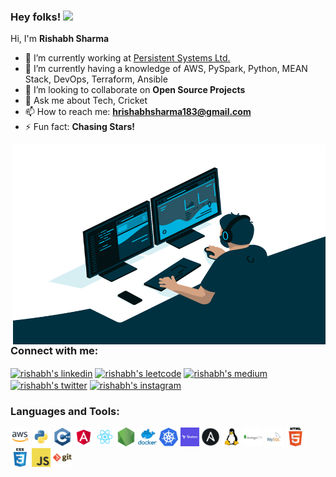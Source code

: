 ### Hey folks! <img src="https://media.giphy.com/media/hvRJCLFzcasrR4ia7z/giphy.gif" width="25px">

Hi, I'm **Rishabh Sharma**

- 🔭 I’m currently working at [Persistent Systems Ltd.](https://www.persistent.com/)
- 🌱 I’m currently having a knowledge of AWS, PySpark, Python, MEAN Stack, DevOps, Terraform, Ansible
- 👯 I’m looking to collaborate on **Open Source Projects**
- 💬 Ask me about Tech, Cricket 
- 📫 How to reach me: **hrishabhsharma183@gmail.com**
- ⚡ Fun fact: **Chasing Stars!**

<img align="right" alt="GIF" src="https://github.com/rishabh27sharma/rishabh27sharma/blob/master/code.gif?raw=true" width="500" height="320" />

<h3 align="left">Connect with me:</h3>
<p align="left">
<a href="https://linkedin.com/in/rishabh27sharma/" target="blank"><img align="center" src="https://cdn.jsdelivr.net/npm/simple-icons@v3/icons/linkedin.svg" alt="rishabh's linkedin" height="30" width="40" /></a>
<a href="https://leetcode.com/rishabh27sharma/" target="blank"><img align="center" src="https://cdn.jsdelivr.net/npm/simple-icons@v3/icons/leetcode.svg" alt="rishabh's leetcode" height="30" width="40" /></a>
<a href="https://rishabh27sharma.medium.com/" target="blank"><img align="center" src="https://cdn.jsdelivr.net/npm/simple-icons@3.13.0/icons/medium.svg" alt="rishabh's medium" height="30" width="40" /></a>
<a href="https://twitter.com/rishabh27sharma/" target="blank"><img align="center" src="https://cdn.jsdelivr.net/npm/simple-icons@v3/icons/twitter.svg" alt="rishabh's twitter" height="30" width="40" /></a>
<a href="https://www.instagram.com/rishabh27sharma/" target="blank"><img align="center" src="https://cdn.jsdelivr.net/npm/simple-icons@v3/icons/instagram.svg" alt="rishabh's instagram" height="30" width="40" /></a>
</p>

<h3 align="left">Languages and Tools:</h3>
<p align="left">
<code><img height="30" src="https://raw.githubusercontent.com/github/explore/80688e429a7d4ef2fca1e82350fe8e3517d3494d/topics/aws/aws.png"></code>
<code><img height="30" src="https://raw.githubusercontent.com/github/explore/80688e429a7d4ef2fca1e82350fe8e3517d3494d/topics/python/python.png"></code>
<code><img height="30" src="https://raw.githubusercontent.com/github/explore/80688e429a7d4ef2fca1e82350fe8e3517d3494d/topics/cpp/cpp.png"></code>
<code><img height="30" src="https://raw.githubusercontent.com/github/explore/80688e429a7d4ef2fca1e82350fe8e3517d3494d/topics/angular/angular.png"></code>
<code><img height="30" src="https://raw.githubusercontent.com/github/explore/80688e429a7d4ef2fca1e82350fe8e3517d3494d/topics/react/react.png"></code>
<code><img height="30" src="https://raw.githubusercontent.com/github/explore/80688e429a7d4ef2fca1e82350fe8e3517d3494d/topics/nodejs/nodejs.png"></code>
<code><img height="30" src="https://raw.githubusercontent.com/github/explore/80688e429a7d4ef2fca1e82350fe8e3517d3494d/topics/docker/docker.png"></code>
<code><img height="30" src="https://raw.githubusercontent.com/github/explore/80688e429a7d4ef2fca1e82350fe8e3517d3494d/topics/kubernetes/kubernetes.png"></code>
<code><img height="30" src="https://raw.githubusercontent.com/github/explore/80688e429a7d4ef2fca1e82350fe8e3517d3494d/topics/terraform/terraform.png"></code>
<code><img height="30" src="https://raw.githubusercontent.com/github/explore/80688e429a7d4ef2fca1e82350fe8e3517d3494d/topics/ansible/ansible.png"></code>
<code><img height="30" src="https://raw.githubusercontent.com/github/explore/80688e429a7d4ef2fca1e82350fe8e3517d3494d/topics/linux/linux.png"></code>
<code><img height="30" src="https://raw.githubusercontent.com/github/explore/80688e429a7d4ef2fca1e82350fe8e3517d3494d/topics/mongodb/mongodb.png"></code>
<code><img height="30" src="https://raw.githubusercontent.com/github/explore/80688e429a7d4ef2fca1e82350fe8e3517d3494d/topics/mysql/mysql.png"></code>
<code><img height="30" src="https://raw.githubusercontent.com/github/explore/80688e429a7d4ef2fca1e82350fe8e3517d3494d/topics/html/html.png"></code>
<code><img height="30" src="https://raw.githubusercontent.com/github/explore/80688e429a7d4ef2fca1e82350fe8e3517d3494d/topics/css/css.png"></code>
<code><img height="30" src="https://raw.githubusercontent.com/github/explore/80688e429a7d4ef2fca1e82350fe8e3517d3494d/topics/javascript/javascript.png"></code>
<code><img height="30" src="https://raw.githubusercontent.com/github/explore/80688e429a7d4ef2fca1e82350fe8e3517d3494d/topics/git/git.png"></code>
</p>

